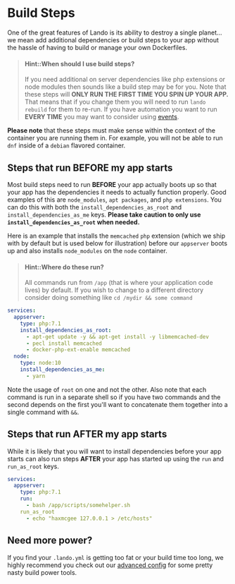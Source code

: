 Build Steps
===========

One of the great features of Lando is its ability to destroy a single planet...  we mean add additional dependencies or build steps to your app without the hassle of having to build or manage your own Dockerfiles.

> #### Hint::When should I use build steps?
>
> If you need additional on server dependencies like php extensions or node modules then sounds like a build step may be for you. Note that these steps will **ONLY RUN THE FIRST TIME YOU SPIN UP YOUR APP.** That means that if you change them you will need to run `lando rebuild` for them to re-run. If you have automation you want to run **EVERY TIME** you may want to consider using [events](./events.md).

**Please note** that these steps must make sense within the context of the container you are running them in. For example, you will not be able to run `dnf` inside of a `debian` flavored container.

Steps that run BEFORE my app starts
-----------------------------------

Most build steps need to run **BEFORE** your app actually boots up so that your app has the dependencies it needs to actually function properly. Good examples of this are `node_modules`, `apt packages`, and `php extensions`. You can do this with both the `install_dependencies_as_root` and `install_dependencies_as_me` keys. **Please take caution to only use `install_dependencies_as_root` when needed.**

Here is an example that installs the `memcached` `php` extension (which we ship with by default but is used below for illustration) before our `appserver` boots up and also installs `node_modules` on the `node` container.

> #### Hint::Where do these run?
>
> All commands run from `/app` (that is where your application code lives) by default. If you wish to change to a different directory consider doing something like `cd /mydir && some command`

```yaml
services:
  appserver:
    type: php:7.1
    install_dependencies_as_root:
      - apt-get update -y && apt-get install -y libmemcached-dev
      - pecl install memcached
      - docker-php-ext-enable memcached
  node:
    type: node:10
    install_dependencies_as_me:
      - yarn
```

Note the usage of `root` on one and not the other. Also note that each command is run in a separate shell so if you have two commands and the second depends on the first you'll want to concatenate them together into a single command with `&&`.


Steps that run AFTER my app starts
----------------------------------

While it is likely that you will want to install dependencies before your app starts can also run steps **AFTER** your app has started up using the `run` and `run_as_root` keys.

```yml
services:
  appserver:
    type: php:7.1
    run:
      - bash /app/scripts/somehelper.sh
    run_as_root
      - echo "haxmcgee 127.0.0.1 > /etc/hosts"
```

Need more power?
----------------

If you find your `.lando.yml` is getting too fat or your build time too long, we highly recommend you check out our [advanced config](./advanced.md) for some pretty nasty build power tools.
